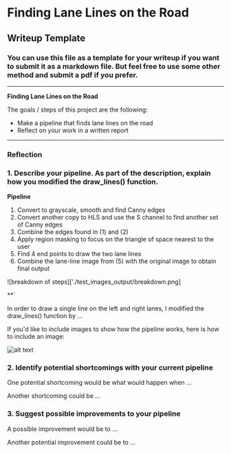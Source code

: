 # **Finding Lane Lines on the Road** 

## Writeup Template

### You can use this file as a template for your writeup if you want to submit it as a markdown file. But feel free to use some other method and submit a pdf if you prefer.

---

**Finding Lane Lines on the Road**

The goals / steps of this project are the following:
* Make a pipeline that finds lane lines on the road
* Reflect on your work in a written report


[//]: # (Image References)

[image1]: ./examples/grayscale.jpg "Grayscale"

---

### Reflection

### 1. Describe your pipeline. As part of the description, explain how you modified the draw_lines() function.

**Pipeline**
1. Convert to grayscale, smooth and find Canny edges
2. Convert another copy to HLS and use the S channel to find another set of Canny edges
3. Combine the edges found in (1) and (2)
4. Apply region masking to focus on the triangle of space nearest to the user
5. Find 4 end points to draw the two lane lines
6. Combine the lane-line image from (5) with the original image to obtain final output

[image1]: ./examples/grayscale.jpg "Grayscale"

![breakdown of steps]['./test_images_output/breakdown.png]

**`

In order to draw a single line on the left and right lanes, I modified the draw_lines() function by ...

If you'd like to include images to show how the pipeline works, here is how to include an image: 

![alt text][image1]


### 2. Identify potential shortcomings with your current pipeline


One potential shortcoming would be what would happen when ... 

Another shortcoming could be ...


### 3. Suggest possible improvements to your pipeline

A possible improvement would be to ...

Another potential improvement could be to ...
